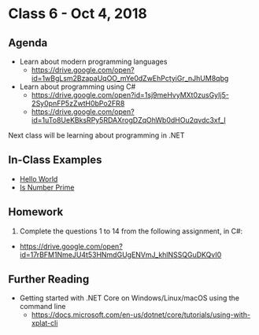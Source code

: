 # Class 6 - Oct 4, 2018

## Agenda

* Learn about modern programming languages
  * https://drive.google.com/open?id=1wBgLsm2BzapaUqOO_mYe0dZwEhPctyiGr_nJhUM8qbg
* Learn about programming using C#
  * https://drive.google.com/open?id=1sj9meHvyMXt0zusGyIj5-2Sy0pnFP5zZwtH0bPo2FR8
  * https://drive.google.com/open?id=1uTo8UeKBksRPy5RDAXrogDZqOhWb0dHOu2qvdc3xf_I

Next class will be learning about programming in .NET

## In-Class Examples

* [Hello World](HelloWorld/Program.cs)
* [Is Number Prime](PrimeNumbers/Program.cs)

## Homework

1. Complete the questions 1 to 14 from the following assignment, in C#:
  * https://drive.google.com/open?id=17rBFM1NmeJU4t53HNmdGUgENVmJ_khlNSSQGuDKQvI0

## Further Reading

* Getting started with .NET Core on Windows/Linux/macOS using the command line
  * https://docs.microsoft.com/en-us/dotnet/core/tutorials/using-with-xplat-cli